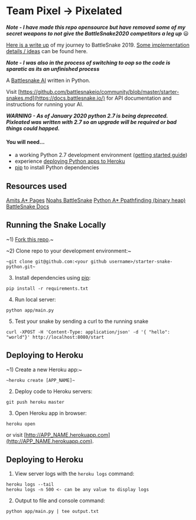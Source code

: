 # Team Pixel -> Pixelated

***Note - I have made this repo opensource but have removed some of my secret weapons to not give the BattleSnake2020 competitors a leg up*** :smiley:

[Here is a write up](https://ntmk.ca/blog/battlesnake2019/) of my journey to BattleSnake 2019.
[Some implementation details / ideas](https://ntmk.ca/blog/battlesnake2019-part-2/) can be found here. 

***Note - I was also in the process of switching to oop so the code is sparatic as its an unfinished process***

A [Battlesnake AI](https://play.battlesnake.io/) written in Python. 

Visit [https://github.com/battlesnakeio/community/blob/master/starter-snakes.md](https://docs.battlesnake.io/) for API documentation and instructions for running your AI.

***WARNING - As of January 2020 python 2.7 is being deprecated. Pixleated was written with 2.7 so an upgrade will be required or bad things could happed.***

#### You will need...

* a working Python 2.7 development environment ([getting started guide](http://hackercodex.com/guide/python-development-environment-on-mac-osx/))
* experience [deploying Python apps to Heroku](https://devcenter.heroku.com/articles/getting-started-with-python#introduction)
* [pip](https://pip.pypa.io/en/latest/installing.html) to install Python dependencies

## Resources used
[Amits A* Pages](http://theory.stanford.edu/~amitp/GameProgramming/)
[Noahs BattleSnake](https://github.com/noahspriggs/battlesnake-python)
[Python A* Ppathfinding (binary heap)](http://code.activestate.com/recipes/578919-python-a-pathfinding-with-binary-heap/)
[BattleSnake Docs](https://docs.battlesnake.io/)

## Running the Snake Locally

~1) [Fork this repo](https://github.com/battlesnakeio/starter-snake-python/fork).~

~2) Clone repo to your development environment:~
```
~git clone git@github.com:<your github username>/starter-snake-python.git~
```

3) Install dependencies using [pip](https://pip.pypa.io/en/latest/installing.html):
```
pip install -r requirements.txt
```

4) Run local server:
```
python app/main.py
```

5) Test your snake by sending a curl to the running snake
```
curl -XPOST -H 'Content-Type: application/json' -d '{ "hello": "world"}' http://localhost:8080/start
```

## Deploying to Heroku

~1) Create a new Heroku app:~
```
~heroku create [APP_NAME]~
```

2) Deploy code to Heroku servers:
```
git push heroku master
```

3) Open Heroku app in browser:
```
heroku open
```
or visit [http://APP_NAME.herokuapp.com](http://APP_NAME.herokuapp.com).

## Deploying to Heroku

1) View server logs with the `heroku logs` command:
```
heroku logs --tail
heroku logs -n 500 <- can be any value to display logs 
```

2) Output to file and console command:
```
python app/main.py | tee output.txt
```